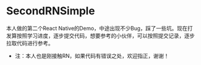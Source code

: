 # SecondRNSimple

本人做的第二个React Native的Demo，中途出现不少Bug，踩了一些坑。现在打发算按照学习进度，逐步提交代码，想要参考的小伙伴，可以按照提交记录，逐步拉取代码进行参考。 
* 注：本人也是刚接触RN，如果代码有错误之处，欢迎指正，谢谢！

